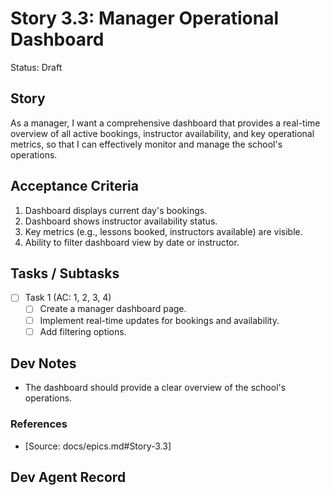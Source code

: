 # Story 3.3: Manager Operational Dashboard

Status: Draft

## Story

As a manager,
I want a comprehensive dashboard that provides a real-time overview of all active bookings, instructor availability, and key operational metrics,
so that I can effectively monitor and manage the school's operations.

## Acceptance Criteria

1. Dashboard displays current day's bookings.
2. Dashboard shows instructor availability status.
3. Key metrics (e.g., lessons booked, instructors available) are visible.
4. Ability to filter dashboard view by date or instructor.

## Tasks / Subtasks

- [ ] Task 1 (AC: 1, 2, 3, 4)
  - [ ] Create a manager dashboard page.
  - [ ] Implement real-time updates for bookings and availability.
  - [ ] Add filtering options.

## Dev Notes

- The dashboard should provide a clear overview of the school's operations.

### References

- [Source: docs/epics.md#Story-3.3]

## Dev Agent Record

